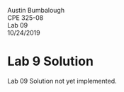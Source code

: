 Austin Bumbalough  
CPE 325-08  
Lab 09  
10/24/2019  
# Lab 9 Solution 
 
Lab 09 Solution not yet implemented.